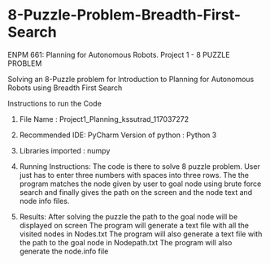 # 8-Puzzle-Problem-Breadth-First-Search
ENPM 661: Planning for Autonomous Robots. Project 1 - 8 PUZZLE PROBLEM

Solving an 8-Puzzle problem for Introduction to Planning for Autonomous Robots using Breadth First Search

Instructions to run the Code

1) File Name : Project1_Planning_kssutrad_117037272

2) Recommended IDE: PyCharm
   Version of python : Python 3

3) Libraries imported :
   numpy

4) Running Instructions:
   The code is there to solve 8 puzzle problem. User just has to enter three numbers with spaces into three rows.
   The the program matches the node given by user to goal node using brute force search and finally gives the path
   on the screen and the node text and node info files.

5) Results:
   After solving the puzzle the path to the goal node will be displayed on screen
   The program will generate a text file with all the visited nodes in Nodes.txt
   The program will also generate a text file with the path to the goal node in Nodepath.txt
   The program will also generate the node.info file
